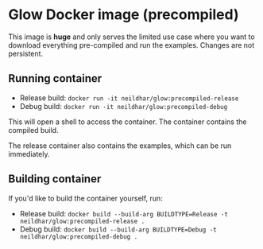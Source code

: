 # Glow Docker image (precompiled)
This image is **huge** and only serves the limited use case where you want to download everything pre-compiled and run the examples. Changes are not persistent.
## Running container

* Release build: `docker run -it neildhar/glow:precompiled-release`
* Debug build: `docker run -it neildhar/glow:precompiled-debug`

This will open a shell to access the container. The container contains the compiled build.

The release container also contains the examples, which can be run immediately.

## Building container
If you'd like to build the container yourself, run:

* Release build: `docker build --build-arg BUILDTYPE=Release -t neildhar/glow:precompiled-release .`
* Debug build: `docker build --build-arg BUILDTYPE=Debug -t neildhar/glow:precompiled-debug .`